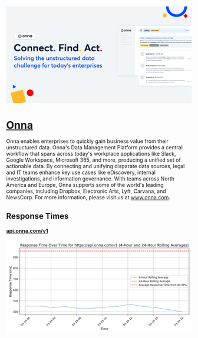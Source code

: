 [![Visit Onna](imagePreview.png)](https://onna.com)

# [Onna](https://onna.com)

Onna enables enterprises to quickly gain business value from their unstructured data. Onna's Data Management Platform provides a central workflow that spans across today's workplace applications like Slack, Google Workspace, Microsoft 365, and more, producing a unified set of actionable data. By connecting and unifying disparate data sources, legal and IT teams enhance key use cases like eDiscovery, internal investigations, and information governance. With teams across North America and Europe, Onna supports some of the world's leading companies, including Dropbox, Electronic Arts, Lyft, Carvana, and NewsCorp.
For more information, please visit us at www.onna.com.

## Response Times

#### [api.onna.com/v1](https://api.onna.com/v1)

![api.onna.com/v1](response-time-charts/6170692e6f6e6e612e636f6d2f7631.svg)
